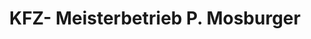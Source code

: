 ---
title: "KFZ- Meisterbetrieb P. Mosburger"
url: /schnaittach/kfz-meisterbetrieb-p-mosburger/
shop: Autowerkstatt
---